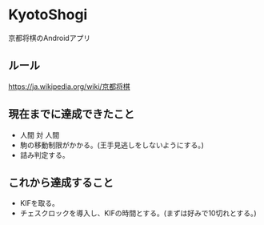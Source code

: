 # KyotoShogi
京都将棋のAndroidアプリ

## ルール
https://ja.wikipedia.org/wiki/京都将棋

## 現在までに達成できたこと
- 人間 対 人間
- 駒の移動制限がかかる。(王手見逃しをしないようにする。)
- 詰み判定する。

## これから達成すること
- KIFを取る。
- チェスクロックを導入し、KIFの時間とする。(まずは好みで10切れとする。)
